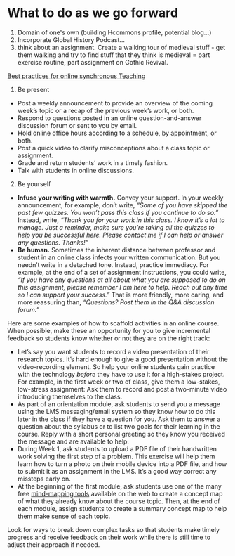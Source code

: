# What to do as we go forward

1. Domain of one's own \(building Hcommons profile, potential blog...\)
2. Incorporate Global History Podcast...
3. think about an assignment. Create a walking tour of medieval stuff - get them walking and try to find stuff that they think is medieval = part exercise routine, part assignment on Gothic Revival. 

[Best practices for online synchronous Teaching](https://www.chronicle.com/interactives/advice-online-teaching) 

1. Be present

* Post a weekly announcement to provide an overview of the coming week’s topic or a recap of the previous week’s work, or both.
* Respond to questions posted in an online question-and-answer discussion forum or sent to you by email.
* Hold online office hours according to a schedule, by appointment, or both.
* Post a quick video to clarify misconceptions about a class topic or assignment.
* Grade and return students’ work in a timely fashion.
* Talk with students in online discussions.

2. Be yourself

* **Infuse your writing with warmth.** Convey your support. In your weekly announcement, for example, don’t write, _“Some of you have skipped the past few quizzes. You won’t pass this class if you continue to do so.”_ Instead, write, _“Thank you for your work in this class. I know it’s a lot to manage. Just a reminder, make sure you’re taking all the quizzes to help you be successful here. Please contact me if I can help or answer any questions. Thanks!”_ 
* **Be human.** Sometimes the inherent distance between professor and student in an online class infects your written communication. But you needn’t write in a detached tone. Instead, practice immediacy. For example, at the end of a set of assignment instructions, you could write, _“If you have any questions at all about what you are supposed to do on this assignment, please remember I am here to help. Reach out any time so I can support your success.”_ That is more friendly, more caring, and more reassuring than, _“Questions? Post them in the Q&A discussion forum.”_

Here are some examples of how to scaffold activities in an online course. When possible, make these an opportunity for you to give incremental feedback so students know whether or not they are on the right track:

* Let’s say you want students to record a video presentation of their research topics. It’s hard enough to give a good presentation without the video-recording element. So help your online students gain practice with the technology _before_ they have to use it for a high-stakes project. For example, in the first week or two of class, give them a low-stakes, low-stress assignment: Ask them to record and post a two-minute video introducing themselves to the class.
* As part of an orientation module, ask students to send you a message using the LMS messaging/email system so they know how to do this later in the class if they have a question for you. Ask them to answer a question about the syllabus or to list two goals for their learning in the course. Reply with a short personal greeting so they know you received the message and are available to help.
* During Week 1, ask students to upload a PDF file of their handwritten work solving the first step of a problem. This exercise will help them learn how to turn a photo on their mobile device into a PDF file, and how to submit it as an assignment in the LMS. It’s a good way correct any missteps early on.
* At the beginning of the first module, ask students use one of the many free [mind-mapping tools](https://mashable.com/2013/09/25/mind-mapping-tools/#mFOqTnYzx8qD) available on the web to create a concept map of what they already know about the course topic. Then, at the end of each module, assign students to create a summary concept map to help them make sense of each topic.

Look for ways to break down complex tasks so that students make timely progress and receive feedback on their work while there is still time to adjust their approach if needed.

